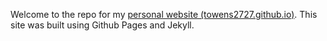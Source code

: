 Welcome to the repo for my [personal website (towens2727.github.io)](https://towens2727.github.io). This site was built using Github Pages and Jekyll.
